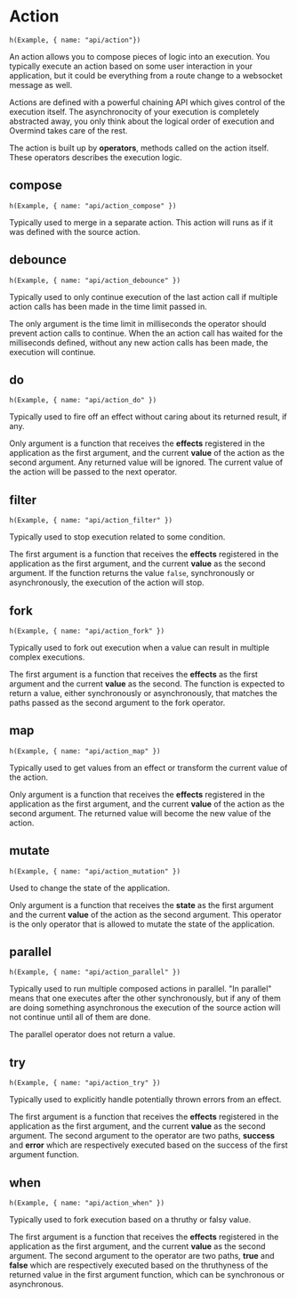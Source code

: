 # Action

```marksy
h(Example, { name: "api/action"})
```

An action allows you to compose pieces of logic into an execution. You typically execute an action based on some user interaction in your application, but it could be everything from a route change to a websocket message as well.

Actions are defined with a powerful chaining API which gives control of the execution itself. The asynchronocity of your execution is completely abstracted away, you only think about the logical order of execution and Overmind takes care of the rest.

The action is built up by **operators**, methods called on the action itself. These operators describes the execution logic.

## compose
```marksy
h(Example, { name: "api/action_compose" })
```

Typically used to merge in a separate action. This action will runs as if it was defined with the source action.

## debounce
```marksy
h(Example, { name: "api/action_debounce" })
```

Typically used to only continue execution of the last action call if multiple action calls has been made in the time limit passed in.

The only argument is the time limit in milliseconds the operator should prevent action calls to continue. When the an action call has waited for the milliseconds defined, without any new action calls has been made, the execution will continue.

## do
```marksy
h(Example, { name: "api/action_do" })
```

Typically used to fire off an effect without caring about its returned result, if any.

Only argument is a function that receives the **effects** registered in the application as the first argument, and the current **value** of the action as the second argument. Any returned value will be ignored. The current value of the action will be passed to the next operator.

## filter
```marksy
h(Example, { name: "api/action_filter" })
```

Typically used to stop execution related to some condition.

The first argument is a function that receives the **effects** registered in the application as the first argument, and the current **value** as the second argument. If the function returns the value `false`, synchronously or asynchronously, the execution of the action will stop.

## fork
```marksy
h(Example, { name: "api/action_fork" })
```
Typically used to fork out execution when a value can result in multiple complex executions.

The first argument is a function that receives the **effects** as the first argument and the current **value** as the second. The function is expected to return a value, either synchronously or asynchronously, that matches the paths passed as the second argument to the fork operator.


## map
```marksy
h(Example, { name: "api/action_map" })
```

Typically used to get values from an effect or transform the current value of the action.

Only argument is a function that receives the **effects** registered in the application as the first argument, and the current **value** of the action as the second argument. The returned value will become the new value of the action.

## mutate
```marksy
h(Example, { name: "api/action_mutation" })
```

Used to change the state of the application.

Only argument is a function that receives the **state** as the first argument and the current **value** of the action as the second argument. This operator is the only operator that is allowed to mutate the state of the application.

## parallel
```marksy
h(Example, { name: "api/action_parallel" })
```

Typically used to run multiple composed actions in parallel. "In parallel" means that one executes after the other synchronously, but if any of them are doing something asynchronous the execution of the source action will not continue until all of them are done.

The parallel operator does not return a value.

## try
```marksy
h(Example, { name: "api/action_try" })
```

Typically used to explicitly handle potentially thrown errors from an effect.

The first argument is a function that receives the **effects** registered in the application as the first argument, and the current **value** as the second argument. The second argument to the operator are two paths, **success** and **error** which are respectively executed based on the success of the first argument function.

## when
```marksy
h(Example, { name: "api/action_when" })
```

Typically used to fork execution based on a thruthy or falsy value.

The first argument is a function that receives the **effects** registered in the application as the first argument, and the current **value** as the second argument. The second argument to the operator are two paths, **true** and **false** which are respectively executed based on the thruthyness of the returned value in the first argument function, which can be synchronous or asynchronous.